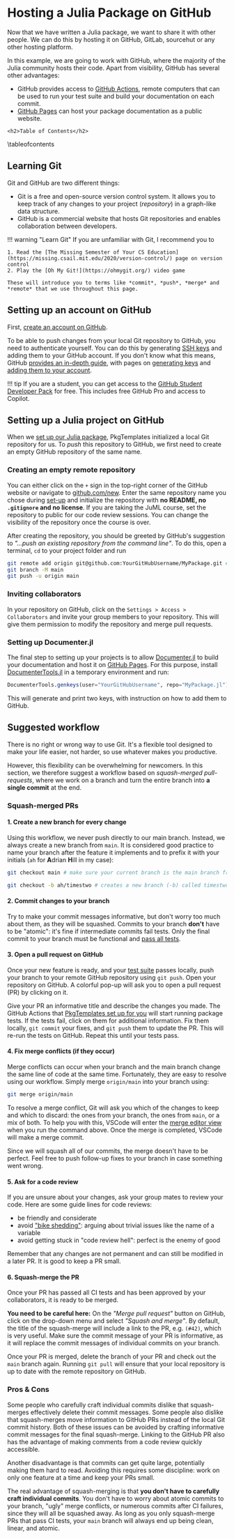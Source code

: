 # Hosting a Julia Package on GitHub

Now that we have written a Julia package, we want to share it with other people.
We can do this by hosting it on GitHub, GitLab, sourcehut or any other hosting platform.

In this example, we are going to work with GitHub, where the majority of the Julia community hosts their code.
Apart from visibility, GitHub has several other advantages:
* GitHub provides access to [GitHub Actions](https://github.com/features/actions), remote computers that can be used to run your test suite and build your documentation on each commit.
* [GitHub Pages](https://pages.github.com) can host your package documentation as a public website.

~~~
<h2>Table of Contents</h2>
~~~
\tableofcontents

## Learning Git

Git and GitHub are two different things:

* Git is a free and open-source version control system. It allows you to keep track of any changes to your project (*repository*) in a graph-like data structure. 
* GitHub is a commercial website that hosts Git repositories and enables collaboration between developers.

!!! warning "Learn Git"
    If you are unfamiliar with Git, I recommend you to 
    
    1. Read the [The Missing Semester of Your CS Education](https://missing.csail.mit.edu/2020/version-control/) page on version control
    2. Play the [Oh My Git!](https://ohmygit.org/) video game

    These will introduce you to terms like *commit*, *push*, *merge* and *remote* that we use throughout this page.

## Setting up an account on GitHub 

First, [create an account on GitHub](https://github.com/signup).

To be able to push changes from your local Git repository to GitHub, you need to authenticate yourself.
You can do this by generating [SSH keys](https://en.wikipedia.org/wiki/Secure_Shell) and adding them to your GitHub account.
If you don't know what this means, GitHub [provides an in-depth guide](https://docs.github.com/en/authentication/connecting-to-github-with-ssh), with pages on [generating keys](https://docs.github.com/en/authentication/connecting-to-github-with-ssh/generating-a-new-ssh-key-and-adding-it-to-the-ssh-agent) and [adding them to your account](https://docs.github.com/en/authentication/connecting-to-github-with-ssh/adding-a-new-ssh-key-to-your-github-account).

!!! tip
    If you are a student, you can get access to the [GitHub Student Developer Pack](https://education.github.com/pack) for free. 
    This includes free GitHub Pro and access to Copilot.

## Setting up a Julia project on GitHub

When we [set up our Julia package](/setup), PkgTemplates initialized a local Git repository for us.
To *push* this repository to GitHub, we first need to create an empty GitHub repository of the same name.

### Creating an empty remote repository

You can either click on the `+` sign in the top-right corner of the GitHub website or navigate to [github.com/new](https://github.com/new). Enter the same repository name you chose during [set-up](/setup) and initialize the repository with **no README, no `.gitignore` and no license**. 
If you are taking the JuML course, set the repository to public for our code review sessions. You can change the visibility of the repository once the course is over.

After creating the repository, you should be greeted by GitHub's suggestion to *"...push an existing repository from the command line"*.
To do this, open a terminal, `cd` to your project folder and run 

```bash
git remote add origin git@github.com:YourGitHubUsername/MyPackage.git # <--- use your username!
git branch -M main
git push -u origin main
```

### Inviting collaborators

In your repository on GitHub, click on the `Settings > Access > Collaborators` and invite your group members to your repository.
This will give them permission to modify the repository and merge pull requests.

### Setting up Documenter.jl

The final step to setting up your projects is to allow [Documenter.jl](https://github.com/JuliaDocs/Documenter.jl) to build your documentation and host it on [GitHub Pages](https://pages.github.com).
For this purpose, install [DocumenterTools.jl](https://github.com/JuliaDocs/DocumenterTools.jl) in a temporary environment and run:

```julia 
DocumenterTools.genkeys(user="YourGitHubUsername", repo="MyPackage.jl")
```

This will generate and print two keys, with instruction on how to add them to GitHub.

## Suggested workflow

There is no right or wrong way to use Git. 
It's a flexible tool designed to make your life easier, not harder, so use whatever makes you productive.

However, this flexibility can be overwhelming for newcomers.
In this section, we therefore suggest a workflow based on *squash-merged pull-requests*,
where we work on a branch and turn the entire branch into **a single commit** at the end.

### Squash-merged PRs
#### 1. Create a new branch for every change

Using this workflow, we never push directly to our main branch. 
Instead, we always create a new branch from `main`.
It is considered good practice to name your branch after the feature it implements and to prefix it with your initials (`ah` for **A**drian **H**ill in my case):

```bash
git checkout main # make sure your current branch is the main branch from the GitHub remote

git checkout -b ah/timestwo # creates a new branch (-b) called timestwo and checks it out
```

#### 2. Commit changes to your branch

Try to make your commit messages informative, but don't worry too much about them, as they will be squashed.
Commits to your branch **don't** have to be "atomic": it's fine if intermediate commits fail tests. Only the final commit to your branch must be functional and [pass all tests](/test).

#### 3. Open a pull request on GitHub

Once your new feature is ready, and your [test suite](/test) passes locally, push your branch to your remote GitHub repository using `git push`.
Open your repository on GitHub. A colorful pop-up will ask you to open a pull request (PR) by clicking on it.

Give your PR an informative title and describe the changes you made. 
The GitHub Actions that [PkgTemplates set up for you](/setup) will start running package tests.
If the tests fail, click on them for additional information.
Fix them locally, `git commit` your fixes, and `git push` them to update the PR. This will re-run the tests on GitHub. Repeat this until your tests pass.

#### 4. Fix merge conflicts (if they occur)

Merge conflicts can occur when your branch and the main branch change the same line of code at the same time. 
Fortunately, they are easy to resolve using our workflow.
Simply merge `origin/main` into your branch using:

```bash
git merge origin/main
```

To resolve a merge conflict, Git will ask you which of the changes to keep and which to discard: 
the ones from your branch, the ones from `main`, or a mix of both.
To help you with this, VSCode will enter the [merge editor view](https://code.visualstudio.com/docs/sourcecontrol/overview#_3way-merge-editor) when you run the command above.
Once the merge is completed, VSCode will make a merge commit.

Since we will squash all of our commits, the merge doesn't have to be perfect. 
Feel free to push follow-up fixes to your branch in case something went wrong. 

#### 5. Ask for a code review

If you are unsure about your changes, ask your group mates to review your code.
Here are some guide lines for code reviews:
* be friendly and considerate 
* avoid ["bike shedding"](https://en.wikipedia.org/wiki/Law_of_triviality): arguing about trivial issues like  the name of a variable
* avoid getting stuck in "code review hell": perfect is the enemy of good

Remember that any changes are not permanent and can still be modified in a later PR.
It is good to keep a PR small.

#### 6. Squash-merge the PR

Once your PR has passed all CI tests and has been approved by your collaborators, it is ready to be merged.

**You need to be careful here:**
On the *"Merge pull request"* button on GitHub, click on the drop-down menu and select *"Squash and merge"*.
By default, the title of the squash-merge will include a link to the PR, e.g. `(#42)`, which is very useful.
Make sure the commit message of your PR is informative, as it will replace the commit messages of individual commits on your branch.

Once your PR is merged, delete the branch of your PR and check out the `main` branch again. 
Running `git pull` will ensure that your local repository is up to date with the remote repository on GitHub.

### Pros & Cons

Some people who carefully craft individual commits dislike that squash-merges effectively delete their commit messages.
Some people also dislike that squash-merges move information to GitHub PRs instead of the local Git commit history.
Both of these issues can be avoided by crafting informative commit messages for the final squash-merge. 
Linking to the GitHub PR also has the advantage of making comments from a code review quickly accessible.

Another disadvantage is that commits can get quite large, potentially making them hard to read.
Avoiding this requires some discipline: work on only one feature at a time and keep your PRs small.

The real advantage of squash-merging is that **you don't have to carefully craft individual commits**.
You don't have to worry about atomic commits to your branch, "ugly" merge conflicts, or numerous commits after CI failures, since they will all be squashed away.
As long as you only squash-merge PRs that pass CI tests, your `main` branch will always end up being clean, linear, and atomic.
